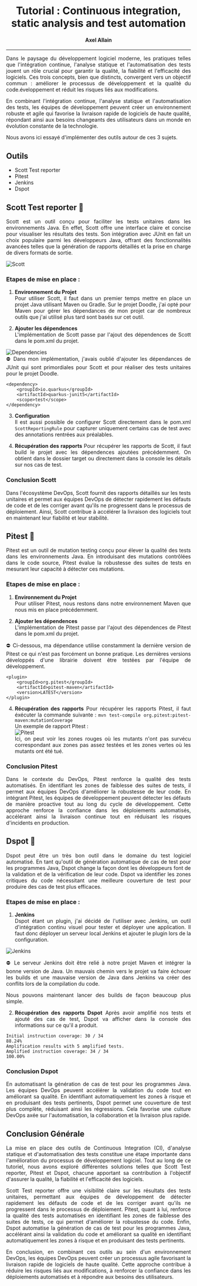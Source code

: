 <h1 align="center">Tutorial : Continuous integration, static analysis and test automation</h1>
<h4 align="center">Axel Allain</h4>

---
<div style='text-align: justify;'>
Dans le paysage du développement logiciel moderne, les pratiques telles que l'intégration continue, l'analyse statique et l'automatisation des tests jouent un rôle crucial pour garantir la qualité, la fiabilité et l'efficacité des logiciels. Ces trois concepts, bien que distincts, convergent vers un objectif commun : améliorer le processus de développement et la qualité du code.éveloppement et réduit les risques liés aux modifications.
  
En combinant l'intégration continue, l'analyse statique et l'automatisation des tests, les équipes de développement peuvent créer un environnement robuste et agile qui favorise la livraison rapide de logiciels de haute qualité, répondant ainsi aux besoins changeants des utilisateurs dans un monde en évolution constante de la technologie.

Nous avons ici essayé d'implémenter des outils autour de ces 3 sujets.

## Outils
- Scott Test reporter
- Pitest
- Jenkins
- Dspot

## Scott Test reporter 📰

Scott est un outil conçu pour faciliter les tests unitaires dans les environnements Java. En effet, Scott offre une interface claire et concise pour visualiser les résultats des tests. Son intégration avec JUnit en fait un choix populaire parmi les développeurs Java, offrant des fonctionnalités avancées telles que la génération de rapports détaillés et la prise en charge de divers formats de sortie.   

![Scott](data/scott-schema.png)

### Etapes de mise en place :

1.  **Environnement du Projet**  
Pour utiliser Scott, il faut dans un premier temps mettre en place un projet Java utilisant Maven ou Gradle. Sur le projet Doodle, j'ai opté pour Maven pour gérer les dépendances de mon projet car de nombreux outils que j'ai utilisé plus tard sont basés sur cet outil.

2. **Ajouter les dépendences**   
L'implémentation de Scott passe par l'ajout des dépendences de Scott dans le pom.xml du projet.  

![Dependencies](data/dependencies.png)  
⛔ Dans mon implémentation, j'avais oublié d'ajouter les dépendances de JUnit qui sont primordiales pour Scott et pour réaliser des tests unitaires pour le projet Doodle.  
```
<dependency>
	<groupId>io.quarkus</groupId>
	<artifactId>quarkus-junit5</artifactId>
	<scope>test</scope>
</dependency>
```

3. **Configuration**   
Il est aussi possible de configurer Scott directement dans le pom.xml ```ScottReportingRule``` pour capturer uniquement certains cas de test avec des annotations rentrées aux préalables. 

4. **Récupération des rapports** 
Pour récupérer les rapports de Scott, il faut build le projet avec les dépendences ajoutées précédemment. On obtient dans le dossier target ou directement dans la console les détails sur nos cas de test.

### Conclusion Scott
Dans l'écosystème DevOps, Scott fournit des rapports détaillés sur les tests unitaires et permet aux équipes DevOps de détecter rapidement les défauts de code et de les corriger avant qu'ils ne progressent dans le processus de déploiement. Ainsi, Scott contribue à accélérer la livraison des logiciels tout en maintenant leur fiabilité et leur stabilité.

## Pitest 🤖  
Pitest est un outil de mutation testing conçu pour élever la qualité des tests dans les environnements Java. En introduisant des mutations contrôlées dans le code source, Pitest évalue la robustesse des suites de tests en mesurant leur capacité à détecter ces mutations.

### Etapes de mise en place :

1.  **Environnement du Projet**  
Pour utiliser Pitest, nous restons dans notre environnement Maven que nous mis en place précédemment.

2. **Ajouter les dépendences**   
L'implémentation de Pitest passe par l'ajout des dépendences de Pitest dans le pom.xml du projet.  

⛔ Ci-dessous, ma dépendance utilise constamment la dernière version de Pitest ce qui n'est pas forcément un bonne pratique. Les dernières versions développés d'une librairie doivent être testées par l'équipe de développement.
```
<plugin>
    <groupId>org.pitest</groupId>
    <artifactId>pitest-maven</artifactId>
    <version>LATEST</version>
</plugin>
```

4. **Récupération des rapports** 
Pour récupérer les rapports Pitest, il faut éxécuter la commande suivante : ```mvn test-compile org.pitest:pitest-maven:mutationCoverage```   
Un exemple de rapport Pitest :  
![Pitest](data/rapport_pitest.png)  
Ici, on peut voir les zones rouges où les mutants n'ont pas survécu correspondant aux zones pas assez testées et les zones vertes où les mutants ont été tué.  

### Conclusion Pitest
Dans le contexte du DevOps, Pitest renforce la qualité des tests automatisés. En identifiant les zones de faiblesse des suites de tests, il permet aux équipes DevOps d'améliorer la robustesse de leur code. En intégrant Pitest, les équipes de développement peuvent détecter les défauts de manière proactive tout au long du cycle de développement. Cette approche renforce la confiance dans les déploiements automatisés, accélérant ainsi la livraison continue tout en réduisant les risques d'incidents en production.

## Dspot 🧪  
Dspot peut être un très bon outil dans le domaine du test logiciel automatisé. En tant qu'outil de génération automatique de cas de test pour les programmes Java, Dspot change la façon dont les développeurs font de la validation et de la vérification de leur code. Dspot va identifier les zones critiques du code nécessitant une meilleure couverture de test pour produire des cas de test plus efficaces.

### Etapes de mise en place :

1.  **Jenkins**  
Dspot étant un plugin, j'ai décidé de l'utiliser avec Jenkins, un outil d'intégration continu visuel pour tester et déployer une application. Il faut donc déployer un serveur local Jenkins et ajouter le plugin lors de la configuration.  

![Jenkins](data/jenkins.png) 

⛔ Le serveur Jenkins doit être relié à notre projet Maven et intégrer la bonne version de Java. Un mauvais chemin vers le projet va faire échouer les builds et une mauvaise version de Java dans Jenkins va créer des conflits lors de la compilation du code.

Nous pouvons maintenant lancer des builds de façon beaucoup plus simple.

2. **Récupération des rapports Dspot** 
Après avoir amplifié nos tests et ajouté des cas de test, Dspot va afficher dans la console des informations sur ce qu'il a produit.  
```
Initial instruction coverage: 30 / 34
88.24%
Amplification results with 5 amplified tests.
Amplified instruction coverage: 34 / 34
100.00%
```

### Conclusion Dspot
En automatisant la génération de cas de test pour les programmes Java. Les équipes DevOps peuvent accélérer la validation du code tout en améliorant sa qualité. En identifiant automatiquement les zones à risque et en produisant des tests pertinents, Dspot permet une couverture de test plus complète, réduisant ainsi les régressions. Cela favorise une culture DevOps axée sur l'automatisation, la collaboration et la livraison plus rapide.

## Conclusion Générale  
La mise en place des outils de Continuous Integration (CI), d'analyse statique et d'automatisation des tests constitue une étape importante dans l'amélioration du processus de développement logiciel. Tout au long de ce tutoriel, nous avons exploré différentes solutions telles que Scott Test reporter, Pitest et Dspot, chacune apportant sa contribution à l'objectif d'assurer la qualité, la fiabilité et l'efficacité des logiciels.

Scott Test reporter offre une visibilité claire sur les résultats des tests unitaires, permettant aux équipes de développement de détecter rapidement les défauts de code et de les corriger avant qu'ils ne progressent dans le processus de déploiement. Pitest, quant à lui, renforce la qualité des tests automatisés en identifiant les zones de faiblesse des suites de tests, ce qui permet d'améliorer la robustesse du code. Enfin, Dspot automatise la génération de cas de test pour les programmes Java, accélérant ainsi la validation du code et améliorant sa qualité en identifiant automatiquement les zones à risque et en produisant des tests pertinents.

En conclusion, en combinant ces outils au sein d'un environnement DevOps, les équipes DevOps peuvent créer un processus agile favorisant la livraison rapide de logiciels de haute qualité. Cette approche contribue à réduire les risques liés aux modifications, à renforcer la confiance dans les déploiements automatisés et à répondre aux besoins  des utilisateurs.


</div>
